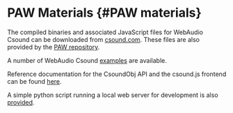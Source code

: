 PAW Materials {#PAW materials}
=============

The compiled binaries and associated JavaScript files for WebAudio
Csound can be downloaded from
[csound.com](https://csound.com/download.html). These files are also
provided by the [PAW repository](https://github.com/vlazzarini/paw).

A number of WebAudio Csound [examples](examples/index.html) are
available.

Reference documentation for the CsoundObj API and the csound.js frontend
can be found [here](examples/docs/index.html).

A simple python script running a local web server for development is
also [provided](httpd.py).
